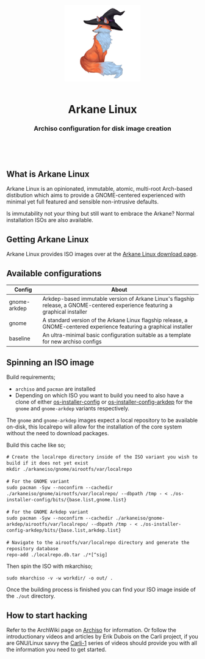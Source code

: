 <div align="center">
	<a href="https://arkanelinux.org" align="center">
		<center align="center">
			<picture>
			 	<img src="https://raw.githubusercontent.com/arkanelinux/artwork/main/arkanelinux-logo/1200x1200/arkanelinux-logo.png" alt="Arkane Linux" align="center" height="200">
			</picture>
		</center>
	</a>
	<br>
	<h1 align="center"><center>Arkane Linux</center></h1>
	<h3 align="center"><center>Archiso configuration for disk image creation</center></h3>
	<br>
	<br>
</div>

<br>


## What is Arkane Linux
Arkane Linux is an opinionated, immutable, atomic, multi-root Arch-based distibution which aims to provide a GNOME-centered experienced with minimal yet full featured and sensible non-intrusive defaults.

Is immutability not your thing but still want to embrace the Arkane? Normal installation ISOs are also available.

## Getting Arkane Linux
Arkane Linux provides ISO images over at the [Arkane Linux download page](https://arkanelinux.org/downloads).

## Available configurations
| Config | About |
| --- | --- |
| gnome-arkdep | Arkdep-based immutable version of Arkane Linux's flagship release, a GNOME-centered experience featuring a graphical installer |
| gnome | A standard version of the Arkane Linux flagship release, a GNOME-centered experience featuring a graphical installer |
| baseline | An ultra-minimal basic configuration suitable as a template for new archiso configs |

## Spinning an ISO image
Build requirements;
- `archiso` and `pacman` are installed
- Depending on which ISO you want to build you need to also have a clone of either [os-installer-config](https://github.com/arkanelinux/os-installer-config) or [os-installer-config-arkdep](https://github.com/arkanelinux/os-installer-config-arkdep) for the `gnome` and `gnome-arkdep` variants respectively.

The `gnome` and `gnome-arkdep` images expect a local repository to be available on-disk, this localrepo will allow for the installation of the core system without the need to download packages.

Build this cache like so;
```shell
# Create the localrepo directory inside of the ISO variant you wish to build if it does not yet exist
mkdir ./arkaneiso/gnome/airootfs/var/localrepo

# For the GNOME variant
sudo pacman -Syw --noconfirm --cachedir ./arkaneiso/gnome/airootfs/var/localrepo/ --dbpath /tmp - < ./os-installer-config/bits/{base.list,gnome.list}

# For the GNOME Arkdep variant
sudo pacman -Syw --noconfirm --cachedir ./arkaneiso/gnome-arkdep/airootfs/var/localrepo/ --dbpath /tmp - < ./os-installer-config-arkdep/bits/{base.list,arkdep.list}

# Navigate to the airootfs/var/localrepo directory and generate the repository database
repo-add ./localrepo.db.tar ./*[^sig]
```

Then spin the ISO with mkarchiso;
```
sudo mkarchiso -v -w workdir/ -o out/ .
```

Once the building process is finished you can find your ISO image inside of the `./out` directory.

## How to start hacking
Refer to the ArchWiki page on [Archiso](https://wiki.archlinux.org/title/Archiso) for information. Or follow the introductionary videos and articles by Erik Dubois on the Carli project, if you are GNU/Linux savvy the [Carli-1](https://www.arcolinuxiso.com/carli-1/) series of videos should provide you with all the information you need to get started.
